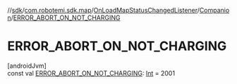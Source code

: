 //[sdk](../../../../index.md)/[com.robotemi.sdk.map](../../index.md)/[OnLoadMapStatusChangedListener](../index.md)/[Companion](index.md)/[ERROR_ABORT_ON_NOT_CHARGING](-e-r-r-o-r_-a-b-o-r-t_-o-n_-n-o-t_-c-h-a-r-g-i-n-g.md)

# ERROR_ABORT_ON_NOT_CHARGING

[androidJvm]\
const val [ERROR_ABORT_ON_NOT_CHARGING](-e-r-r-o-r_-a-b-o-r-t_-o-n_-n-o-t_-c-h-a-r-g-i-n-g.md): [Int](https://kotlinlang.org/api/latest/jvm/stdlib/kotlin/-int/index.html) = 2001
